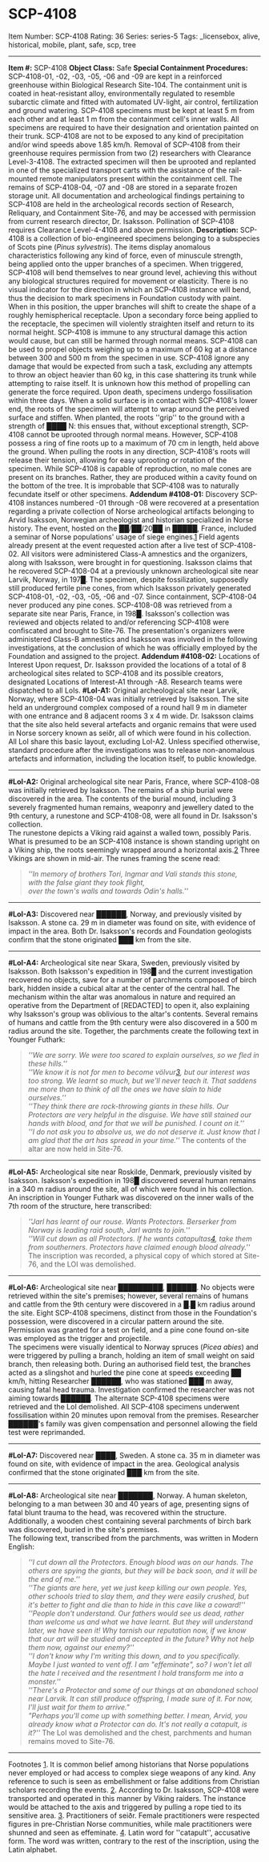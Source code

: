 # SCP-4108
Item Number: SCP-4108
Rating: 36
Series: series-5
Tags: _licensebox, alive, historical, mobile, plant, safe, scp, tree

---

**Item #:** SCP-4108
**Object Class:** Safe
**Special Containment Procedures:** SCP-4108-01, -02, -03, -05, -06 and -09 are kept in a reinforced greenhouse within Biological Research Site-104. The containment unit is coated in heat-resistant alloy, environmentally regulated to resemble subarctic climate and fitted with automated UV-light, air control, fertilization and ground watering. SCP-4108 specimens must be kept at least 5 m from each other and at least 1 m from the containment cell's inner walls. All specimens are required to have their designation and orientation painted on their trunk. SCP-4108 are not to be exposed to any kind of precipitation and/or wind speeds above 1.85 km/h.
Removal of SCP-4108 from their greenhouse requires permission from two (2) researchers with Clearance Level-3-4108. The extracted specimen will then be uprooted and replanted in one of the specialized transport carts with the assistance of the rail-mounted remote manipulators present within the containment cell.
The remains of SCP-4108-04, -07 and -08 are stored in a separate frozen storage unit. All documentation and archeological findings pertaining to SCP-4108 are held in the archeological records section of Research, Reliquary, and Containment Site-76, and may be accessed with permission from current research director, Dr. Isaksson. Pollination of SCP-4108 requires Clearance Level-4-4108 and above permission.
**Description:** SCP-4108 is a collection of bio-engineered specimens belonging to a subspecies of Scots pine (_Pinus sylvestris_). The items display anomalous characteristics following any kind of force, even of minuscule strength, being applied onto the upper branches of a specimen. When triggered, SCP-4108 will bend themselves to near ground level, achieving this without any biological structures required for movement or elasticity. There is no visual indicator for the direction in which an SCP-4108 instance will bend, thus the decision to mark specimens in Foundation custody with paint.
When in this position, the upper branches will shift to create the shape of a roughly hemispherical receptacle. Upon a secondary force being applied to the receptacle, the specimen will violently straighten itself and return to its normal height. SCP-4108 is immune to any structural damage this action would cause, but can still be harmed through normal means.
SCP-4108 can be used to propel objects weighing up to a maximum of 60 kg at a distance between 300 and 500 m from the specimen in use. SCP-4108 ignore any damage that would be expected from such a task, excluding any attempts to throw an object heavier than 60 kg, in this case shattering its trunk while attempting to raise itself. It is unknown how this method of propelling can generate the force required. Upon death, specimens undergo fossilisation within three days.
When a solid surface is in contact with SCP-4108's lower end, the roots of the specimen will attempt to wrap around the perceived surface and stiffen. When planted, the roots ''grip'' to the ground with a strength of ████ N: this ensues that, without exceptional strength, SCP-4108 cannot be uprooted through normal means. However, SCP-4108 possess a ring of fine roots up to a maximum of 70 cm in length, held above the ground. When pulling the roots in any direction, SCP-4108's roots will release their tension, allowing for easy uprooting or rotation of the specimen.
While SCP-4108 is capable of reproduction, no male cones are present on its branches. Rather, they are produced within a cavity found on the bottom of the tree. It is improbable that SCP-4108 was to naturally fecundate itself or other specimens.
**Addendum #4108-01:** Discovery
SCP-4108 instances numbered -01 through -08 were recovered at a presentation regarding a private collection of Norse archeological artifacts belonging to Arvid Isaksson, Norwegian archeologist and historian specialized in Norse history. The event, hosted on the ██/██/20██ in █████, France, included a seminar of Norse populations' usage of siege engines.[1](javascript:;) Field agents already present at the event requested action after a live test of SCP-4108-02. All visitors were administered Class-A amnestics and the organizers, along with Isaksson, were brought in for questioning.
Isaksson claims that he recovered SCP-4108-04 at a previously unknown archeological site near Larvik, Norway, in 197█. The specimen, despite fossilization, supposedly still produced fertile pine cones, from which Isaksson privately generated SCP-4108-01, -02, -03, -05, -06 and -07. Since containment, SCP-4108-04 never produced any pine cones. SCP-4108-08 was retrieved from a separate site near Paris, France, in 198█. Isaksson's collection was reviewed and objects related to and/or referencing SCP-4108 were confiscated and brought to Site-76. The presentation's organizers were administered Class-B amnestics and Isaksson was involved in the following investigations, at the conclusion of which he was officially employed by the Foundation and assigned to the project.
**Addendum #4108-02:** Locations of Interest
Upon request, Dr. Isaksson provided the locations of a total of 8 archeological sites related to SCP-4108 and its possible creators, designated Locations of Interest-A1 through -A8. Research teams were dispatched to all LoIs.
**#LoI-A1:** Original archeological site near Larvik, Norway, where SCP-4108-04 was initially retrieved by Isaksson. The site held an underground complex composed of a round hall 9 m in diameter with one entrance and 8 adjacent rooms 3 x 4 m wide. Dr. Isaksson claims that the site also held several artefacts and organic remains that were used in Norse sorcery known as seiðr, all of which were found in his collection. All LoI share this basic layout, excluding LoI-A2.
Unless specified otherwise, standard procedure after the investigations was to release non-anomalous artefacts and information, including the location itself, to public knowledge.
* * *
**#LoI-A2:** Original archeological site near Paris, France, where SCP-4108-08 was initially retrieved by Isaksson. The remains of a ship burial were discovered in the area. The contents of the burial mound, including 3 severely fragmented human remains, weaponry and jewellery dated to the 9th century, a runestone and SCP-4108-08, were all found in Dr. Isaksson's collection.  
The runestone depicts a Viking raid against a walled town, possibly Paris. What is presumed to be an SCP-4108 instance is shown standing upright on a Viking ship, the roots seemingly wrapped around a horizontal axis.[2](javascript:;) Three Vikings are shown in mid-air. The runes framing the scene read:
> _''In memory of brothers Tori, Ingmar and Vali stands this stone,  
>  with the false giant they took flight,  
>  over the town's walls and towards Odin's halls.''_
* * *
**#LoI-A3:** Discovered near ██████, Norway, and previously visited by Isaksson. A stone ca. 29 m in diameter was found on site, with evidence of impact in the area. Both Dr. Isaksson's records and Foundation geologists confirm that the stone originated ███ km from the site.
* * *
**#LoI-A4:** Archeological site near Skara, Sweden, previously visited by Isaksson. Both Isaksson's expedition in 198█ and the current investigation recovered no objects, save for a number of parchments composed of birch bark, hidden inside a cubical altar at the center of the central hall. The mechanism within the altar was anomalous in nature and required an operative from the Department of [REDACTED] to open it, also explaining why Isaksson's group was oblivious to the altar's contents. Several remains of humans and cattle from the 9th century were also discovered in a 500 m radius around the site. Together, the parchments create the following text in Younger Futhark:
> _''We are sorry. We were too scared to explain ourselves, so we fled in these hills.''_  
>  _''We know it is not for men to become völvur[3](javascript:;), but our interest was too strong. We learnt so much, but we'll never teach it. That saddens me more than to think of all the ones we have slain to hide ourselves.''_  
>  _''They think there are rock-throwing giants in these hills. Our Protectors are very helpful in the disguise. We have still stained our hands with blood, and for that we will be punished. I count on it.''_  
>  _''I do not ask you to absolve us, we do not deserve it. Just know that I am glad that the art has spread in your time.''_
The contents of the altar are now held in Site-76.
* * *
**#LoI-A5:** Archeological site near Roskilde, Denmark, previously visited by Isaksson. Isaksson's expedition in 198█ discovered several human remains in a 340 m radius around the site, all of which were found in his collection. An inscription in Younger Futhark was discovered on the inner walls of the 7th room of the structure, here transcribed:
> _''Jarl has learnt of our rouse. Wants Protectors. Berserker from Norway is leading raid south, Jarl wants to join.''_  
>  _''Will cut down as all Protectors. If he wants catapultas[4](javascript:;), take them from southerners. Protectors have claimed enough blood already.''_
The inscription was recorded, a physical copy of which stored at Site-76, and the LOI was demolished.
* * *
**#LoI-A6:** Archeological site near █████████, ██████. No objects were retrieved within the site's premises; however, several remains of humans and cattle from the 9th century were discovered in a █.█ km radius around the site.
Eight SCP-4108 specimens, distinct from those in the Foundation's possession, were discovered in a circular pattern around the site. Permission was granted for a test on field, and a pine cone found on-site was employed as the trigger and projectile.  
The specimens were visually identical to Norway spruces (_Picea abies_) and were triggered by pulling a branch, holding an item of small weight on said branch, then releasing both. During an authorised field test, the branches acted as a slingshot and hurled the pine cone at speeds exceeding ██ km/h, hitting Researcher ██████, who was stationed ███ m away, causing fatal head trauma. Investigation confirmed the researcher was not aiming towards ██████.
The alternate SCP-4108 specimens were retrieved and the LoI demolished. All SCP-4108 specimens underwent fossilisation within 20 minutes upon removal from the premises. Researcher ██████'s family was given compensation and personnel allowing the field test were reprimanded.
* * *
**#LoI-A7:** Discovered near ████, Sweden. A stone ca. 35 m in diameter was found on site, with evidence of impact in the area. Geological analysis confirmed that the stone originated ███ km from the site.
* * *
**#LoI-A8:** Archeological site near ███████, Norway. A human skeleton, belonging to a man between 30 and 40 years of age, presenting signs of fatal blunt trauma to the head, was recovered within the structure. Additionally, a wooden chest containing several parchments of birch bark was discovered, buried in the site's premises.  
The following text, transcribed from the parchments, was written in Modern English:
> _''I cut down all the Protectors. Enough blood was on our hands. The others are spying the giants, but they will be back soon, and it will be the end of me.''_  
>  _''The giants are here, yet we just keep killing our own people. Yes, other schools tried to slay them, and they were easily crushed, but it's better to fight and die than to hide in this cave like a coward!''_  
>  _''People don't understand. Our fathers would see us dead, rather than welcome us and what we have learnt. But they will understand later, we have seen it! Why tarnish our reputation now, if we know that our art will be studied and accepted in the future? Why not help them now, against our enemy?''_  
>  _''I don't know why I'm writing this down, and to you specifically. Maybe I just wanted to vent off. I am "effeminate", so? I won't let all the hate I received and the resentment I hold transform me into a monster.''_  
>  _''There's a Protector and some of our things at an abandoned school near Larvik. It can still produce offspring, I made sure of it. For now, I'll just wait for them to arrive."  
>  "Perhaps you'll come up with something better. I mean, Arvid, you already know what a Protector can do. It's not really a catapult, is it?''_
The LoI was demolished and the chest, parchments and human remains moved to Site-76.
* * *
Footnotes
[1](javascript:;). It is common belief among historians that Norse populations never employed or had access to complex siege weapons of any kind. Any reference to such is seen as embellishment or false additions from Christian scholars recording the events.
[2](javascript:;). According to Dr. Isaksson, SCP-4108 were transported and operated in this manner by Viking raiders. The instance would be attached to the axis and triggered by pulling a rope tied to its sensitive area.
[3](javascript:;). Practitioners of seiðr. Female practitioners were respected figures in pre-Christian Norse communities, while male practitioners were shunned and seen as effeminate.
[4](javascript:;). Latin word for ''catapult'', accusative form. The word was written, contrary to the rest of the inscription, using the Latin alphabet.